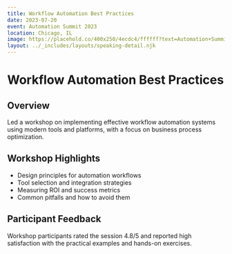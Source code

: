 ```yaml
---
title: Workflow Automation Best Practices
date: 2023-07-20
event: Automation Summit 2023
location: Chicago, IL
image: https://placehold.co/400x250/4ecdc4/ffffff?text=Automation+Summit
layout: ../_includes/layouts/speaking-detail.njk
---
```


# Workflow Automation Best Practices

## Overview

Led a workshop on implementing effective workflow automation systems using modern tools and platforms, with a focus on business process optimization.

## Workshop Highlights

- Design principles for automation workflows
- Tool selection and integration strategies
- Measuring ROI and success metrics
- Common pitfalls and how to avoid them

## Participant Feedback

Workshop participants rated the session 4.8/5 and reported high satisfaction with the practical examples and hands-on exercises.